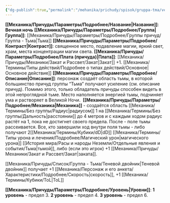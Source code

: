 ```yaml
---
{"dg-publish":true,"permalink":"/mehanika/prichudy/spisok/gruppa-tma/vechnaya-noch/"}
---
```


**[[Механика/Причуды/Параметры/Подробнее/Название\|Название]]**: **Вечная ночь**
**[[Механика/Причуды/Параметры/Подробнее/Группа\|Группа]]**: [[Механика/Причуды/Параметры/Подробнее/Группы причуд/Группа - Тьма\|Тьма]] 
**[[Механика/Причуды/Параметры/Подробнее/Контраст\|Контраст]]**: священное место, подавление магии, яркий свет, храм, места концентрации магии света.
**[[Механика/Причуды/Параметры/Подробнее/Плата (причуда)\|Плата]]**: [[Механика/Причуды/Механики/Закат и Рассвет/Закат\|Закат]] +1. [[Механика/Термины/Типы действий/Подробнее о типах действий/Основное\|Основное действие]]
**[[Механика/Причуды/Параметры/Подробнее/Описание\|Описание]]**: персонаж создаёт область тьмы, в которой большинство причуд группы “Тьма” получают усиление (см. описание причуд). Помимо этого, только обладатель причуды способен видеть в этой непроглядной тьме. Место наполняется энергией тьмы, подчиняет ума и растворяет в Великой Ночи. 
**[[Механика/Причуды/Параметры/Подробнее/Механика\|Механика]]** - создаётся область [[Механика/Термины/Без группы/Радиус\|радиусом]] 1 на [[Механика/Термины/Без группы/Дальность\|расстоянии]] до 4 метров и с каждым ходом радиус растёт на 1, пока не достигнет своего предела. После - поле тьмы рассеивается. Все, кто завершили ход внутри поля тьмы - либо получают 2[[Механика/Термины/Кубики/dD\|dD]] [[Механика/Термины/Типы урона и лечения/Подробнее/Магический урон\|магического урона]] [[История мира/Расы и народы Неземли/Отдельные явления и события/Тьма\|тьмой]], либо (если это игрок) +1 [[Механика/Причуды/Механики/Закат и Рассвет/Закат\|заката]].

[[Механика/Причуды/Список/Группа - Тьма/Теневой двойник\|Теневой двойник]] получает +1 [[Механика/Персонаж и его анкета/Характеристики/Подробнее/Скорость\|скорость]], +1 [[Механика/Термины/Кубики/ToL\|ToL]]

**[[Механика/Причуды/Параметры/Подробнее/Уровень\|Уровни]]**:
**1 уровень** - предел 3.
**2 уровень** - предел 4.
**3 уровень** - предел 6.